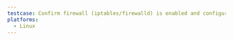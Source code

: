 ```yaml
---
testcase: Confirm firewall (iptables/firewalld) is enabled and configured
platforms: 
  - Linux
---
```


